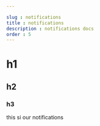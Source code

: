 ```yaml
---

slug : notifications
title : notifications
description : notifications docs
order : 5
---
```


# h1

## h2

### h3


this si our notifications